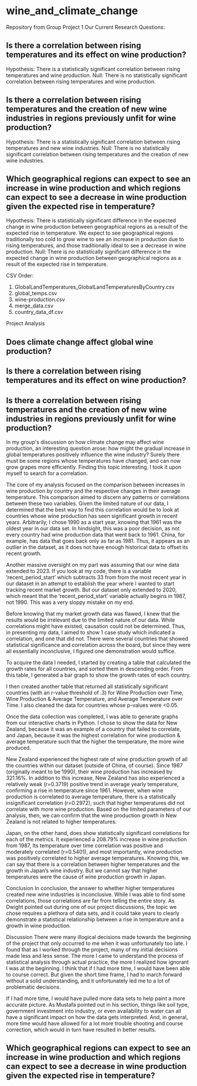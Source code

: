 # wine_and_climate_change
Repository from Group Project 1
Our Current Research Questions:
## Is there a correlation between rising temperatures and its effect on wine production?
Hypothesis: There is a statistically significant correlation between rising temperatures and wine production.
Null: There is no statistically significant correlation between rising temperatures and wine production.
## Is there a correlation between rising temperatures and the creation of new wine industries in regions previously unfit for wine production?
Hypothesis: There is a statistically significant correlation between rising temperatures and new wine industries.
Null: There is no statistically significant correlation between rising temperatures and the creation of new wine industries.
## Which geographical regions can expect to see an increase in wine production and which regions can expect to see a decrease in wine production given the expected rise in temperature?
Hypothesis: There is statistically significant difference in the expected change in wine production between geographical regions as a result of the expected rise in temperature.
We expect to see geographical regions traditionally too cold to grow wine to see an increase in production due to rising temperatures, and those traditionally ideal to see a decrease in wine production.
Null: There is no statistically significant difference in the expected change in wine production between geographical regions as a result of the expected rise in temperature.



CSV Order: 
1. GlobalLandTemperatures_GlobalLandTemperaturesByCountry.csv
2. global_temps.csv
3. wine-production.csv
4. merge_data.csv
5. country_data_df.csv

Project Analysis
## Does climate change affect global wine production?

## Is there a correlation between rising temperatures and its effect on wine production?

## Is there a correlation between rising temperatures and the creation of new wine industries in regions previously unfit for wine production?
In my group's discussion on how climate change may affect wine production, an interesting question arose: how might the gradual increase in global temperatures positively influence the wine industry? Surely there must be some regions whose temperatures have changed, and can now grow grapes more efficiently. Finding this topic interesting, I took it upon myself to search for a correlation.

The core of my analysis focused on the comparison between increases in wine production by country and the respective changes in their average temperature. This comparison aimed to discern any patterns or correlations between these two variables. Given the limited nature of our data, I determined that the best way to find this correlation would be to look at countries whose wine production has seen significant growth in recent years. Arbitrarily, I chose 1990 as a start year, knowing that 1961 was the oldest year in our data set. In hindsight, this was a poor decision, as not every country had wine production data that went back to 1961. China, for example, has data that goes back only as far as 1981. Thus, it appears as an outlier in the dataset, as it does not have enough historical data to offset its recent growth. 

Another massive oversight on my part was assuming that our wine data extended to 2023. If you look at my code, there is a variable ‘recent_period_start’ which subtracts 33 from from the most recent year in our dataset in an attempt to establish the year where I wanted to start tracking recent market growth. But our dataset only extended to 2020, which meant that the ‘recent_period_start’ variable actually begins in 1987, not 1990. This was a very sloppy mistake on my end. 

Before knowing that my market growth data was flawed, I knew that the results would be irrelevant due to the limited nature of our data. While correlations might have existed, causation could not be determined. Thus, in presenting my data, I aimed to show 1 case study which indicated a correlation, and one that did not. There were several countries that showed statistical significance and correlation across the board, but since they were all essentially inconclusive,  I figured one demonstration would suffice. 

To acquire the data I needed, I started by creating a table that calculated the growth rates for all countries, and sorted them in descending order. From this table, I generated a bar graph to show the growth rates of each country. 

I then created another table that returned all statistically significant countries (with an r-value threshold of .3) for Wine Production over Time, Wine Production & Average Temperature, and Average Temperature over Time. I also cleaned the data for countries whose p-values were <0.05. 

Once the data collection was completed, I was able to generate graphs from our interactive charts in Python. I chose to show the data for New Zealand, because it was an example of a country that failed to correlate, and Japan, because it was the highest correlation for wine production & average temperature such that the higher the temperature, the more wine produced.

New Zealand experienced the highest rate of wine production growth of all the countries within our dataset (outside of China, of course). Since 1987 (originally meant to be 1990), their wine production has increased by 321.16%. In addition to this increase, New Zealand has also experienced a relatively weak (r=0.3719) positive trend in average yearly temperature, confirming a rise in temperature since 1961. However, when wine production is correlated to average temperature, there is a statistically insignificant correlation (r=0.2972), such that higher temperatures did not correlate with more wine production. Based on the limited parameters of our analysis, then, we can confirm that the wine production growth in New Zealand is not related to higher temperatures.

Japan, on the other hand, does show statistically significant correlations for each of the metrics. It experienced a 208.79% increase in wine production from 1987, Its temperature over time correlation was positive and moderately correlated (r=0.5401), and most importantly, wine production was positively correlated to higher average temperatures. Knowing this, we can say that there is a correlation between higher temperatures and the growth in Japan’s wine industry. But we cannot say that higher temperatures were the cause of wine production growth in Japan. 

Conclusion
In conclusion, the answer to whether higher temperatures created new wine industries is inconclusive. While I was able to find some correlations, those correlations are far from telling the entire story. As Dwight pointed out during one of our project discussions, the topic we chose requires a plethora of data sets, and it could take years to clearly demonstrate a statistical relationship between a rise in temperature and a growth in wine production.

Discussion
There were many illogical decisions made towards the beginning of the project that only occurred to me when it was unfortunately too late. I found that as I worked through the project, many of my initial decisions made less and less sense. The more I came to understand the process of statistical analysis through actual practice, the more I realized how ignorant I was at the beginning. I think that if I had more time, I would have been able to course correct. But given the short time frame, I had to march forward without a solid understanding, and it unfortunately led me to a lot of problematic decisions. 

If I had more time, I would have pulled more data sets to help paint a more accurate picture. As Mustafa pointed out in his section, things like soil type, government investment into industry, or even availability to water can all have a significant impact on how the data gets interpreted. And, in general, more time would have allowed for a lot more trouble shooting and course correction, which would in turn have resulted in better results. 

## Which geographical regions can expect to see an increase in wine production and which regions can expect to see a decrease in wine production given the expected rise in temperature?

